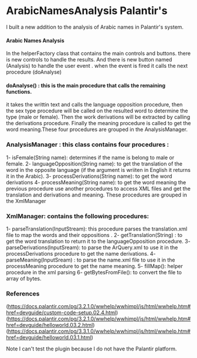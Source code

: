 ArabicNamesAnalysis Palantir's
===============================

I built a new addition to the analysis of Arabic names in Palantir's system.


#### Arabic Names Analysis

In the helperFactory class that contains the main controls and  buttons. there is new controls to handle the results. And there is new button named (Analysis) to handle the user event . when the event is fired it calls the next procedure (doAnalyse)


#### doAnalyse() : this is the main procedure that calls the remaining functions.

it takes the writtin text and calls the language opposition procedure, then the sex type procedure will be called on the resulted word to determine the type (male or female). Then the work derivations will be extracted by calling the derivations procedure. Finally the meaning procedure is called to get the word meaning.These four procedures are grouped in the AnalysisManager.



### AnalysisManager : this class contains four procedures : 
1- isFemale(String name): determines if the name is belong to male or female.
2- languageOpposition(String name): to get the translation of the word in the opposite language (if the argument is wriiten in English it returns it in the Arabic). 
3- processDerivations(String name): to get the word derivations 
4- processMeaning(String name): to get the word meaning the previous procedure use another procedures to access XML files and get the translation and derivations and meaning. These procedures are grouped in the XmlManager



### XmlManager: contains the following procedures: 
1- parseTranslation(InputStream): this procedure parses the translation.xml file to map the words and their oppositions .
2- getTranslation(String) : to get the word translation to return it to the languageOpposition procedure.
3- parseDerivations(InputSream): to parse the ArQuery.xml to use it in the processDerivations procedure to get the name derivations.
4- parseMeaning(InputSream) : to parse the name.xml file to use it in the processMeaning procedure to get the name meaning.
5- fillMap(): helper procedure in the xml parsing 
6- getBytesFromFile(): to convert the file to array of bytes.


### References

(https://docs.palantir.com/pg/3.2.1.0/wwhelp/wwhimpl/js/html/wwhelp.htm#href=devguide/custom-code-setup.02.4.html)
(https://docs.palantir.com/pg/3.2.1.0/wwhelp/wwhimpl/js/html/wwhelp.htm#href=devguide/helloworld.03.2.html)
(https://docs.palantir.com/pg/3.3.1.0/wwhelp/wwhimpl/js/html/wwhelp.htm#href=devguide/helloworld.03.1.html)


Note I can't test the plugin because I do not have the Palantir platform.
